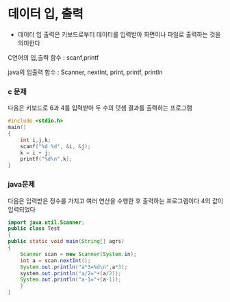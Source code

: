 # 데이터 입, 출력

- 데이터 입 출력은 키보드로부터 데이터를 입력받아 화면이나 파일로 출력하는 것을 의미한다

C언어의 입,출력 함수 : scanf,printf

java의 입출력 함수 : Scanner, nextInt, print, printf, println



### c 문제

다음은 키보드로 6과 4를 입력받아 두 수의 덧셈 결과를 출력하는 프로그램

```c
#include <stdio.h>
main()
{
	int i,j,k;
	scanf("%d %d", &i, &j);
	k = i + j;
	printf("%d\n",k);
}
```

### java문제

다음은 입력받은 정수를 가지고 여러 연산을 수행한 후 출력하는 프로그램이다 4의 값이 입력되었다

```java
import java.util.Scanner;
public class Test
{
public static void main(String[] agrs)
{
	Scanner scan = new Scanner(System.in);
    int a = scan.nextInt();
    System.out.println("a*3=%d\n",a*3);
    system.out.println("a/2="+(a/2));
    System.out.println("a-1="+(a-1));
	}
}
```

